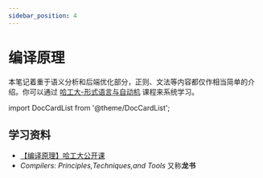 ```yaml
---
sidebar_position: 4
---
```


# 编译原理

本笔记着重于语义分析和后端优化部分，正则、文法等内容都仅作相当简单的介绍。你可以通过 [哈工大-形式语言与自动机](https://www.bilibili.com/video/BV1oE4116794) 课程来系统学习。

import DocCardList from '@theme/DocCardList';

<DocCardList />

## 学习资料

- [【编译原理】哈工大公开课](https://www.bilibili.com/video/BV1dL4y1H7T8)
- *Compilers: Principles,Techniques,and Tools* 又称**龙书**

